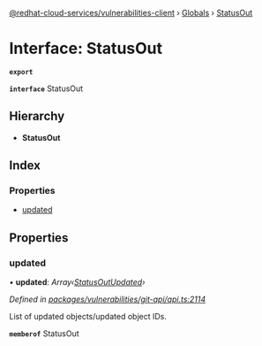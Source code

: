 [@redhat-cloud-services/vulnerabilities-client](../README.md) › [Globals](../globals.md) › [StatusOut](statusout.md)

# Interface: StatusOut

**`export`** 

**`interface`** StatusOut

## Hierarchy

* **StatusOut**

## Index

### Properties

* [updated](statusout.md#updated)

## Properties

###  updated

• **updated**: *Array‹[StatusOutUpdated](statusoutupdated.md)›*

*Defined in [packages/vulnerabilities/git-api/api.ts:2114](https://github.com/RedHatInsights/javascript-clients/blob/master/packages/vulnerabilities/git-api/api.ts#L2114)*

List of updated objects/updated object IDs.

**`memberof`** StatusOut
